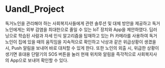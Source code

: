 # UandI_Project
독거노인을 관리해야 하는 사회복지사들에게 관련 솔루션 및 대체 방안을 제공하고 독거노인에게는 외부 감염을 최대한으로 줄일 수 있는 IoT 장치와 App을 제안하였다. 딥러닝으로 학습된 사람과 자세 인식 알고리즘을 탑재하고 있는 Pi 카메라를 사용하여 독거노인이 집에 있을 때의 움직임을 지속적으로 확인하고 낙상과 같은 위급상황이 생겼을 시, Push 알림을 보내어 바로 대처할 수 있게 한다. 또한 노인의 외출 시, 위급한 상황이 생기면 휴대용 단말기의 SOS 버튼을 눌러 현재 위치와 알림을 즉각적으로 사회복지사의 App으로 보내어 확인할 수 있다.
